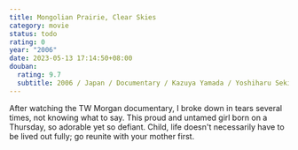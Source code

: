 ```yaml
---
title: Mongolian Prairie, Clear Skies
category: movie
status: todo
rating: 0
year: "2006"
date: 2023-05-13 17:14:50+08:00
douban:
  rating: 9.7
  subtitle: 2006 / Japan / Documentary / Kazuya Yamada / Yoshiharu Sekino
---
```


After watching the TW Morgan documentary, I broke down in tears several times, not knowing what to say. This proud and untamed girl born on a Thursday, so adorable yet so defiant. Child, life doesn't necessarily have to be lived out fully; go reunite with your mother first.
